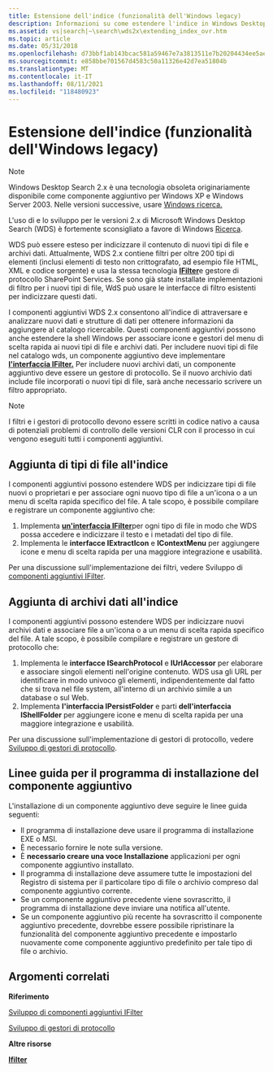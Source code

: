 ```yaml
---
title: Estensione dell'indice (funzionalità dell'Windows legacy)
description: Informazioni su come estendere l'indice in Windows Desktop Search 2.x. Per Windows versioni successive a Windows XP e Windows Server 2003, usare Windows ricerca.
ms.assetid: vs|search|~\search\wds2x\extending_index_ovr.htm
ms.topic: article
ms.date: 05/31/2018
ms.openlocfilehash: d73bbf1ab143bcac581a59467e7a3813511e7b20204434ee5ae7dd7d8893b636
ms.sourcegitcommit: e858bbe701567d4583c50a11326e42d7ea51804b
ms.translationtype: MT
ms.contentlocale: it-IT
ms.lasthandoff: 08/11/2021
ms.locfileid: "118480923"
---
```

# <a name="extending-the-index-legacy-windows-environment-features"></a>Estensione dell'indice (funzionalità dell'Windows legacy)

> [!NOTE]
> Windows Desktop Search 2.x è una tecnologia obsoleta originariamente disponibile come componente aggiuntivo per Windows XP e Windows Server 2003. Nelle versioni successive, usare [Windows ricerca.](../search/-search-3x-wds-overview.md)

L'uso di e lo sviluppo per le versioni 2.x di Microsoft Windows Desktop Search (WDS) è fortemente sconsigliato a favore di Windows [Ricerca](../search/-search-3x-wds-overview.md).

WDS può essere esteso per indicizzare il contenuto di nuovi tipi di file e archivi dati. Attualmente, WDS 2.x contiene filtri per oltre 200 tipi di elementi (inclusi elementi di testo non crittografato, ad esempio file HTML, XML e codice sorgente) e usa la stessa tecnologia [**IFilter**](/windows/desktop/api/filter/nn-filter-ifilter)e gestore di protocollo SharePoint Services. Se sono già state installate implementazioni di filtro per i nuovi tipi di file, WdS può usare le interfacce di filtro esistenti per indicizzare questi dati.

I componenti aggiuntivi WDS 2.x consentono all'indice di attraversare e analizzare nuovi dati e strutture di dati per ottenere informazioni da aggiungere al catalogo ricercabile. Questi componenti aggiuntivi possono anche estendere la shell Windows per associare icone e gestori del menu di scelta rapida ai nuovi tipi di file e archivi dati. Per includere nuovi tipi di file nel catalogo wds, un componente aggiuntivo deve implementare [**l'interfaccia IFilter.**](/windows/desktop/api/filter/nn-filter-ifilter) Per includere nuovi archivi dati, un componente aggiuntivo deve essere un gestore di protocollo. Se il nuovo archivio dati include file incorporati o nuovi tipi di file, sarà anche necessario scrivere un filtro appropriato.

> [!Note]
>
> I filtri e i gestori di protocollo devono essere scritti in codice nativo a causa di potenziali problemi di controllo delle versioni CLR con il processo in cui vengono eseguiti tutti i componenti aggiuntivi.

 

## <a name="adding-file-types-to-the-index"></a>Aggiunta di tipi di file all'indice

I componenti aggiuntivi possono estendere WDS per indicizzare tipi di file nuovi o proprietari e per associare ogni nuovo tipo di file a un'icona o a un menu di scelta rapida specifico del file. A tale scopo, è possibile compilare e registrare un componente aggiuntivo che:

1.  Implementa [**un'interfaccia IFilter**](/windows/desktop/api/filter/nn-filter-ifilter)per ogni tipo di file in modo che WDS possa accedere e indicizzare il testo e i metadati del tipo di file.
2.  Implementa le **interfacce IExtractIcon** e **IContextMenu** per aggiungere icone e menu di scelta rapida per una maggiore integrazione e usabilità.

Per una discussione sull'implementazione dei filtri, vedere Sviluppo di [componenti aggiuntivi IFilter](-search-2x-wds-ifilteraddins.md).

## <a name="adding-data-stores-to-the-index"></a>Aggiunta di archivi dati all'indice

I componenti aggiuntivi possono estendere WDS per indicizzare nuovi archivi dati e associare file a un'icona o a un menu di scelta rapida specifico del file. A tale scopo, è possibile compilare e registrare un gestore di protocollo che:

1.  Implementa le **interfacce ISearchProtocol** e **IUrlAccessor** per elaborare e associare singoli elementi nell'origine contenuto. WDS usa gli URL per identificare in modo univoco gli elementi, indipendentemente dal fatto che si trova nel file system, all'interno di un archivio simile a un database o sul Web.
2.  Implementa **l'interfaccia IPersistFolder** e parti **dell'interfaccia IShellFolder** per aggiungere icone e menu di scelta rapida per una maggiore integrazione e usabilità.

Per una discussione sull'implementazione di gestori di protocollo, vedere [Sviluppo di gestori di protocollo](-search-2x-wds-phaddins.md).

## <a name="add-in-installer-guidelines"></a>Linee guida per il programma di installazione del componente aggiuntivo

L'installazione di un componente aggiuntivo deve seguire le linee guida seguenti:

-   Il programma di installazione deve usare il programma di installazione EXE o MSI.
-   È necessario fornire le note sulla versione.
-   È **necessario creare una voce Installazione** applicazioni per ogni componente aggiuntivo installato.
-   Il programma di installazione deve assumere tutte le impostazioni del Registro di sistema per il particolare tipo di file o archivio compreso dal componente aggiuntivo corrente.
-   Se un componente aggiuntivo precedente viene sovrascritto, il programma di installazione deve inviare una notifica all'utente.
-   Se un componente aggiuntivo più recente ha sovrascritto il componente aggiuntivo precedente, dovrebbe essere possibile ripristinare la funzionalità del componente aggiuntivo precedente e impostarlo nuovamente come componente aggiuntivo predefinito per tale tipo di file o archivio.

## <a name="related-topics"></a>Argomenti correlati

<dl> <dt>

**Riferimento**
</dt> <dt>

[Sviluppo di componenti aggiuntivi IFilter](-search-2x-wds-ifilteraddins.md)
</dt> <dt>

[Sviluppo di gestori di protocollo](-search-2x-wds-phaddins.md)
</dt> <dt>

**Altre risorse**
</dt> <dt>

[**Ifilter**](/windows/desktop/api/filter/nn-filter-ifilter)
</dt> </dl>

 

 
